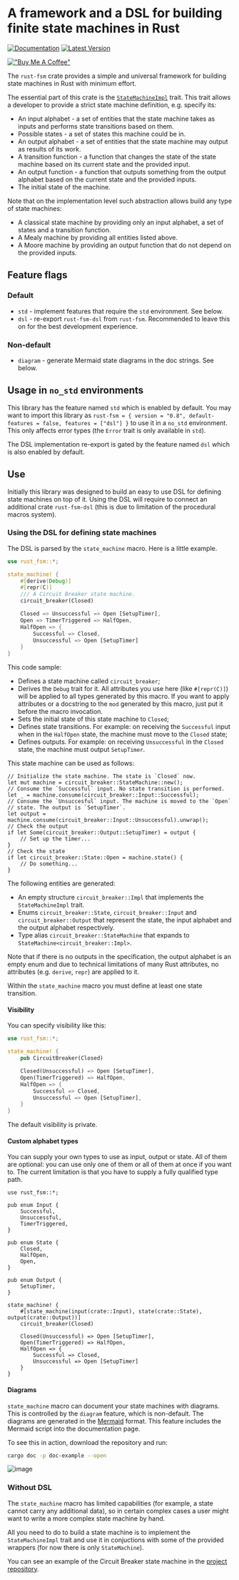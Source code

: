 # A framework and a DSL for building finite state machines in Rust

[![Documentation][docs-badge]][docs-link]
[![Latest Version][crate-badge]][crate-link]

[!["Buy Me A Coffee"](https://www.buymeacoffee.com/assets/img/custom_images/orange_img.png)](https://www.buymeacoffee.com/ybabichenko)

The `rust-fsm` crate provides a simple and universal framework for building
state machines in Rust with minimum effort.

The essential part of this crate is the
[`StateMachineImpl`](trait.StateMachineImpl.html) trait. This trait allows a
developer to provide a strict state machine definition, e.g. specify its:

- An input alphabet - a set of entities that the state machine takes as inputs
  and performs state transitions based on them.
- Possible states - a set of states this machine could be in.
- An output alphabet - a set of entities that the state machine may output as
  results of its work.
- A transition function - a function that changes the state of the state machine
  based on its current state and the provided input.
- An output function - a function that outputs something from the output
  alphabet based on the current state and the provided inputs.
- The initial state of the machine.

Note that on the implementation level such abstraction allows build any type of
state machines:

- A classical state machine by providing only an input alphabet, a set of states
  and a transition function.
- A Mealy machine by providing all entities listed above.
- A Moore machine by providing an output function that do not depend on the
  provided inputs.

## Feature flags

### Default

- `std` - implement features that require the `std` environment. See below.
- `dsl` - re-export `rust-fsm-dsl` from `rust-fsm`. Recommended to leave this on
  for the best development experience.

### Non-default

- `diagram` - generate Mermaid state diagrams in the doc strings. See below.

## Usage in `no_std` environments

This library has the feature named `std` which is enabled by default. You may
want to import this library as
`rust-fsm = { version = "0.8", default-features = false, features = ["dsl"] }`
to use it in a `no_std` environment. This only affects error types (the `Error`
trait is only available in `std`).

The DSL implementation re-export is gated by the feature named `dsl` which is
also enabled by default.

## Use

Initially this library was designed to build an easy to use DSL for defining
state machines on top of it. Using the DSL will require to connect an additional
crate `rust-fsm-dsl` (this is due to limitation of the procedural macros
system).

### Using the DSL for defining state machines

The DSL is parsed by the `state_machine` macro. Here is a little example.

```rust
use rust_fsm::*;

state_machine! {
    #[derive(Debug)]
    #[repr(C)]
    /// A Circuit Breaker state machine.
    circuit_breaker(Closed)

    Closed => Unsuccessful => Open [SetupTimer],
    Open => TimerTriggered => HalfOpen,
    HalfOpen => {
        Successful => Closed,
        Unsuccessful => Open [SetupTimer]
    }
}
```

This code sample:

- Defines a state machine called `circuit_breaker`;
- Derives the `Debug` trait for it. All attributes you use here (like
  `#[repr(C)]`) will be applied to all types generated by this macro. If you
  want to apply attributes or a docstring to the `mod` generated by this macro,
  just put it before the macro invocation.
- Sets the initial state of this state machine to `Closed`;
- Defines state transitions. For example: on receiving the `Successful` input
  when in the `HalfOpen` state, the machine must move to the `Closed` state;
- Defines outputs. For example: on receiving `Unsuccessful` in the `Closed`
  state, the machine must output `SetupTimer`.

This state machine can be used as follows:

```rust,ignore
// Initialize the state machine. The state is `Closed` now.
let mut machine = circuit_breaker::StateMachine::new();
// Consume the `Successful` input. No state transition is performed.
let _ = machine.consume(circuit_breaker::Input::Successful);
// Consume the `Unsuccesful` input. The machine is moved to the `Open`
// state. The output is `SetupTimer`.
let output = machine.consume(circuit_breaker::Input::Unsuccessful).unwrap();
// Check the output
if let Some(circuit_breaker::Output::SetupTimer) = output {
    // Set up the timer...
}
// Check the state
if let circuit_breaker::State::Open = machine.state() {
    // Do something...
}
```

The following entities are generated:

- An empty structure `circuit_breaker::Impl` that implements the
  `StateMachineImpl` trait.
- Enums `circuit_breaker::State`, `circuit_breaker::Input` and
  `circuit_breaker::Output` that represent the state, the input alphabet and the
  output alphabet respectively.
- Type alias `circuit_breaker::StateMachine` that expands to
  `StateMachine<circuit_breaker::Impl>`.

Note that if there is no outputs in the specification, the output alphabet is an
empty enum and due to technical limitations of many Rust attributes, no
attributes (e.g. `derive`, `repr`) are applied to it.

Within the `state_machine` macro you must define at least one state transition.

#### Visibility

You can specify visibility like this:

```rust
use rust_fsm::*;

state_machine! {
    pub CircuitBreaker(Closed)

    Closed(Unsuccessful) => Open [SetupTimer],
    Open(TimerTriggered) => HalfOpen,
    HalfOpen => {
        Successful => Closed,
        Unsuccessful => Open [SetupTimer],
    }
}
```

The default visibility is private.

#### Custom alphabet types

You can supply your own types to use as input, output or state. All of them are
optional: you can use only one of them or all of them at once if you want to.
The current limitation is that you have to supply a fully qualified type path.

```rust,ignore
use rust_fsm::*;

pub enum Input {
    Successful,
    Unsuccessful,
    TimerTriggered,
}

pub enum State {
    Closed,
    HalfOpen,
    Open,
}

pub enum Output {
    SetupTimer,
}

state_machine! {
    #[state_machine(input(crate::Input), state(crate::State), output(crate::Output))]
    circuit_breaker(Closed)

    Closed(Unsuccessful) => Open [SetupTimer],
    Open(TimerTriggered) => HalfOpen,
    HalfOpen => {
        Successful => Closed,
        Unsuccessful => Open [SetupTimer]
    }
}
```

#### Diagrams

`state_machine` macro can document your state machines with diagrams. This is
controlled by the `diagram` feature, which is non-default. The diagrams are
generated in the [Mermaid][mermaid] format. This feature includes the Mermaid
script into the documentation page.

To see this in action, download the repository and run:

```bash
cargo doc -p doc-example --open
```

![image](doc-diagram-example.png)

### Without DSL

The `state_machine` macro has limited capabilities (for example, a state cannot
carry any additional data), so in certain complex cases a user might want to
write a more complex state machine by hand.

All you need to do to build a state machine is to implement the
`StateMachineImpl` trait and use it in conjuctions with some of the provided
wrappers (for now there is only `StateMachine`).

You can see an example of the Circuit Breaker state machine in the [project
repository][repo].

[repo]: https://github.com/eugene-babichenko/rust-fsm
[docs-badge]: https://docs.rs/rust-fsm/badge.svg
[docs-link]: https://docs.rs/rust-fsm
[crate-badge]: https://img.shields.io/crates/v/rust-fsm.svg
[crate-link]: https://crates.io/crates/rust-fsm
[mermaid]: https://mermaid.js.org/
